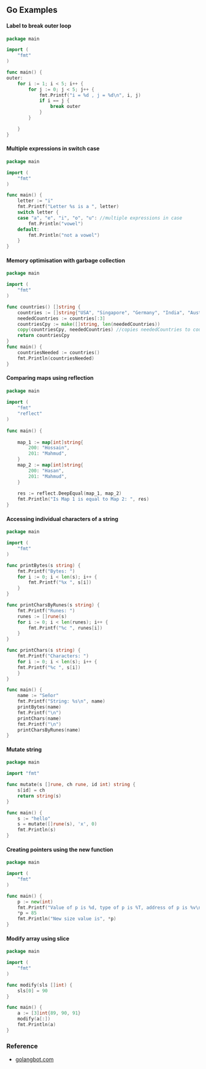 
## Go Examples

#### Label to break outer loop

```go
package main

import (  
    "fmt"
)

func main() {  
outer:  
    for i := 1; i < 5; i++ {
        for j := 0; j < 5; j++ {
            fmt.Printf("i = %d , j = %d\n", i, j)
            if i == j {
                break outer
            }
        }

    }
}
```

#### Multiple expressions in switch case

```go
package main

import (  
    "fmt"
)

func main() {  
    letter := "i"
    fmt.Printf("Letter %s is a ", letter)
    switch letter {
    case "a", "e", "i", "o", "u": //multiple expressions in case
        fmt.Println("vowel")
    default:
        fmt.Println("not a vowel")
    }
}

```

#### Memory optimisation with garbage collection

```go
package main

import (  
    "fmt"
)

func countries() []string {  
    countries := []string{"USA", "Singapore", "Germany", "India", "Australia"}
    neededCountries := countries[:3]
    countriesCpy := make([]string, len(neededCountries))
    copy(countriesCpy, neededCountries) //copies neededCountries to countriesCpy
    return countriesCpy
}
func main() {  
    countriesNeeded := countries()
    fmt.Println(countriesNeeded)
}
```

#### Comparing maps using reflection

```go
package main
 
import (
    "fmt"
    "reflect"
)
 
func main() {
 
    map_1 := map[int]string{
        200: "Hossain",
        201: "Mahmud",
    }
    map_2 := map[int]string{
        200: "Hasan",
        201: "Mahmud",
    }
 
    res := reflect.DeepEqual(map_1, map_2)
    fmt.Println("Is Map 1 is equal to Map 2: ", res)
}
```

#### Accessing individual characters of a string

```go
package main

import (
    "fmt"
)

func printBytes(s string) {
    fmt.Printf("Bytes: ")
    for i := 0; i < len(s); i++ {
        fmt.Printf("%x ", s[i])
    }
}

func printCharsByRunes(s string) {
    fmt.Printf("Runes: ")
    runes := []rune(s)
    for i := 0; i < len(runes); i++ {
        fmt.Printf("%c ", runes[i])
    }
}

func printChars(s string) {
    fmt.Printf("Characters: ")
    for i := 0; i < len(s); i++ {
    fmt.Printf("%c ", s[i])
    }
}

func main() {
    name := "Señor"
    fmt.Printf("String: %s\n", name)
    printBytes(name)
    fmt.Printf("\n")
    printChars(name)
    fmt.Printf("\n")
    printCharsByRunes(name)
}

```

#### Mutate string

```go
package main

import "fmt"

func mutate(s []rune, ch rune, id int) string {
    s[id] = ch
    return string(s)
}

func main() {
    s := "hello"
    s = mutate([]rune(s), 'x', 0)
    fmt.Println(s)
}

```

#### Creating pointers using the new function

```go
package main

import (
    "fmt"
)

func main() {
    p := new(int)
    fmt.Printf("Value of p is %d, type of p is %T, address of p is %v\n", *p, p, p)
    *p = 85
    fmt.Println("New size value is", *p)
}

```

#### Modify array using slice

```go
package main

import (
    "fmt"
)

func modify(sls []int) {
    sls[0] = 90
}

func main() {
    a := [3]int{89, 90, 91}
    modify(a[:])
    fmt.Println(a)
}

```

### Reference

- [golangbot.com](https://golangbot.com/learn-golang-series/)
